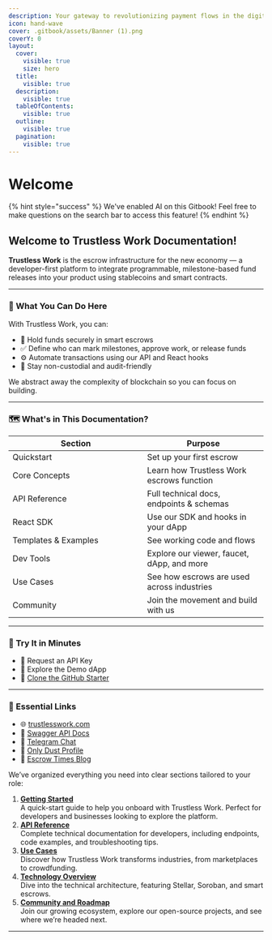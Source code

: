 ```yaml
---
description: Your gateway to revolutionizing payment flows in the digital economy.
icon: hand-wave
cover: .gitbook/assets/Banner (1).png
coverY: 0
layout:
  cover:
    visible: true
    size: hero
  title:
    visible: true
  description:
    visible: true
  tableOfContents:
    visible: true
  outline:
    visible: true
  pagination:
    visible: true
---
```


# Welcome

{% hint style="success" %}
We've enabled AI on this Gitbook! Feel free to make questions on the search bar to access this feature!
{% endhint %}

## Welcome to Trustless Work Documentation!

**Trustless Work** is the escrow infrastructure for the new economy — a developer-first platform to integrate programmable, milestone-based fund releases into your product using stablecoins and smart contracts.

***

### 🧠 What You Can Do Here

With Trustless Work, you can:

* 💸 Hold funds securely in smart escrows
* ✅ Define who can mark milestones, approve work, or release funds
* ⚙️ Automate transactions using our API and React hooks
* 🔐 Stay non-custodial and audit-friendly

We abstract away the complexity of blockchain so you can focus on building.

***

### 🗺️ What's in This Documentation?

<table><thead><tr><th width="250.00006103515625">Section</th><th>Purpose</th></tr></thead><tbody><tr><td>Quickstart</td><td>Set up your first escrow</td></tr><tr><td>Core Concepts</td><td>Learn how Trustless Work escrows function</td></tr><tr><td>API Reference</td><td>Full technical docs, endpoints &#x26; schemas</td></tr><tr><td>React SDK</td><td>Use our SDK and hooks in your dApp</td></tr><tr><td>Templates &#x26; Examples</td><td>See working code and flows</td></tr><tr><td>Dev Tools</td><td>Explore our viewer, faucet, dApp, and more</td></tr><tr><td>Use Cases</td><td>See how escrows are used across industries </td></tr><tr><td>Community</td><td>Join the movement and build with us</td></tr></tbody></table>

***

### 🧪 Try It in Minutes

* 🔑 Request an API Key
* 🧪 Explore the Demo dApp
* 🧱 [Clone the GitHub Starter](https://github.com/Trustless-Work)

***

### 🔗 Essential Links

* 🌐 [trustlesswork.com](https://trustlesswork.com)
* 🔧 [Swagger API Docs](https://api.trustlesswork.com/swagger)
* 💬 [Telegram Chat](https://t.me/TrustlessWork)
* 💎 [Only Dust Profile](https://app.onlydust.com/organizations/trustless-work)
* 📰 [Escrow Times Blog](https://trustlesswork.com/escrow-times)



We’ve organized everything you need into clear sections tailored to your role:

1. [**Getting Started**](getting-started/)\
   A quick-start guide to help you onboard with Trustless Work. Perfect for developers and businesses looking to explore the platform.
2. [**API Reference**](api-reference/)\
   Complete technical documentation for developers, including endpoints, code examples, and troubleshooting tips.
3. [**Use Cases**](use-cases-unlocking-the-potential-of-smart-escrows/)\
   Discover how Trustless Work transforms industries, from marketplaces to crowdfunding.
4. [**Technology Overview**](technology-overview/)\
   Dive into the technical architecture, featuring Stellar, Soroban, and smart escrows.
5. [**Community and Roadmap**](community-and-roadmap/community.md)\
   Join our growing ecosystem, explore our open-source projects, and see where we’re headed next.

***

